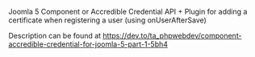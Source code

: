 Joomla 5 Component or Accredible Credential API + Plugin for adding a certificate when registering a user (using onUserAfterSave)

Description can be found at https://dev.to/ta_phpwebdev/component-accredible-credential-for-joomla-5-part-1-5bh4

